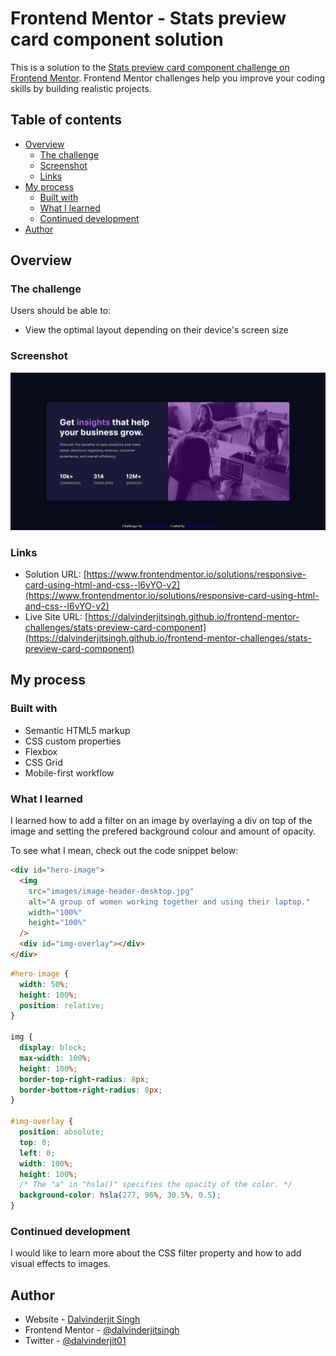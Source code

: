 # Frontend Mentor - Stats preview card component solution

This is a solution to the [Stats preview card component challenge on Frontend Mentor](https://www.frontendmentor.io/challenges/stats-preview-card-component-8JqbgoU62). Frontend Mentor challenges help you improve your coding skills by building realistic projects.

## Table of contents

- [Overview](#overview)
  - [The challenge](#the-challenge)
  - [Screenshot](#screenshot)
  - [Links](#links)
- [My process](#my-process)
  - [Built with](#built-with)
  - [What I learned](#what-i-learned)
  - [Continued development](#continued-development)
- [Author](#author)

## Overview

### The challenge

Users should be able to:

- View the optimal layout depending on their device's screen size

### Screenshot

![](./screenshot.png)

### Links

- Solution URL: [https://www.frontendmentor.io/solutions/responsive-card-using-html-and-css--l6vYO-v2](https://www.frontendmentor.io/solutions/responsive-card-using-html-and-css--l6vYO-v2)
- Live Site URL: [https://dalvinderjitsingh.github.io/frontend-mentor-challenges/stats-preview-card-component](https://dalvinderjitsingh.github.io/frontend-mentor-challenges/stats-preview-card-component)

## My process

### Built with

- Semantic HTML5 markup
- CSS custom properties
- Flexbox
- CSS Grid
- Mobile-first workflow

### What I learned

I learned how to add a filter on an image by overlaying a div on top of the image and setting the prefered background colour and amount of opacity.

To see what I mean, check out the code snippet below:

```html
<div id="hero-image">
  <img
    src="images/image-header-desktop.jpg"
    alt="A group of women working together and using their laptop."
    width="100%"
    height="100%"
  />
  <div id="img-overlay"></div>
</div>
```

```css
#hero-image {
  width: 50%;
  height: 100%;
  position: relative;
}

img {
  display: block;
  max-width: 100%;
  height: 100%;
  border-top-right-radius: 8px;
  border-bottom-right-radius: 8px;
}

#img-overlay {
  position: absolute;
  top: 0;
  left: 0;
  width: 100%;
  height: 100%;
  /* The "a" in "hsla()" specifies the opacity of the color. */
  background-color: hsla(277, 96%, 30.5%, 0.5);
}
```

### Continued development

I would like to learn more about the CSS filter property and how to add visual effects to images.

## Author

- Website - [Dalvinderjit Singh](https://dalvinderjitsingh.github.io/)
- Frontend Mentor - [@dalvinderjitsingh](https://www.frontendmentor.io/profile/dalvinderjitsingh)
- Twitter - [@dalvinderjit01](https://twitter.com/dalvinderjit01)
